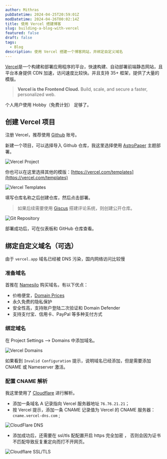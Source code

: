 ```yaml
---
author: Mithras
pubDatetime: 2024-04-25T20:59:01Z
modDatetime: 2024-04-26T00:02:14Z
title: 使用 Vercel 搭建博客
slug: building-a-blog-with-vercel
featured: false
draft: false
tags:
  - Blog
description: 使用 Vercel 搭建一个博客网站，并绑定自定义域名
---
```


[Vercel](https://vercel.com/)是一个构建和部署应用程序的平台，快速构建、自动部署前端静态网站，且平台本身提供 CDN 加速，访问速度比较快。并且支持 35+ 框架，提供了大量的模版。

> **Vercel is the Frontend Cloud.** Build, scale, and secure a faster, personalized web.

个人用户使用 Hobby（免费计划） 足够了。

## 创建 Vercel 项目

注册 Vercel，推荐使用 [Github](https://github.com/) 账号。

新建一个项目，可以选择导入 Github 仓库，我这里选择使用 [AstroPaper](https://github.com/satnaing/astro-paper) 主题部署。

![Vercel Project](https://image.akrab.top/blog-picture/2024/04/138fb1def37edb51b37c7a537cfa4eb8.png)

你也可以在这里选择其他的模版：[https://vercel.com/templates](https://vercel.com/templates)

![Vercel Templates](https://image.akrab.top/blog-picture/2024/04/f8e05c4244336410d56ac41dc9e3e907.png)

填写仓库名称之后创建仓库，然后点击部署。

> 如果后续需要使用 [Giscus](https://giscus.app/) 搭建评论系统，则创建公开仓库。

![Git Repository](https://image.akrab.top/blog-picture/2024/04/ca021e599a360b97885d06d3e38f86cc.png)

部署成功后，可在仪表板和 GitHub 仓库查看。

## 绑定自定义域名（可选）

由于 `vercel.app` 域名已经被 DNS 污染，国内网络访问比较慢

### 准备域名

首推在 [Namesilo](http://www.namesilo.com/) 购买域名，有以下优点：

- 价格便宜，[Domain Prices](https://www.namesilo.com/pricing.php)
- 永久免费的隐私保护
- 安全性高，支持账户登陆二次验证和 Domain Defender
- 支持支付宝、信用卡、PayPal 等多种支付方式

### 绑定域名

在 Project Settings ——> Domains 中添加域名。

![Vercel Domains](https://image.akrab.top/blog-picture/2024/04/9087b6bfc04f1c30bfeac93406ea5fea.png)

如果看到 `Invalid Configuration` 提示，说明域名已经添加，但是需要添加 CNAME 或 Nameserver 激活。

### 配置 CNAME 解析

我这里使用了 [Cloudflare](https://cloudflare.com/) 进行解析。

- 添加一条域名 A 记录指向 Vercel 服务器地址 `76.76.21.21`；
- 按 Vercel 提示，添加一条 CNAME 记录值为 Vercel 的 CNAME 服务器：`cname.vercel-dns.com` ;

![CloudFlare DNS](https://image.akrab.top/blog-picture/2024/04/81882b8514e4583538638c8f369e0bc7.png)

- 添加成功后，还需要在 ssl/tls 配配置开启 https 完全加密 ， 否则会因为证书不匹配导致反复重定向而打不开网页。

![Cloudflare SSL/TLS](https://image.akrab.top/blog-picture/2024/04/0fd660ea538a63cea0e8fcd4fb84d23f.png)
